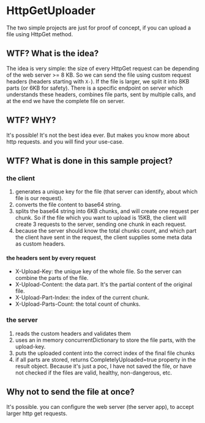 # HttpGetUploader

The two simple projects are just for proof of concept, if you can upload a file using HttpGet method.

## WTF? What is the idea?
The idea is very simple: the size of every HttpGet request can be depending of the web server >= 8 KB. So we can send the file using custom request headers (headers starting with `X-`). If the file is larger, we split it into 8KB parts (or 6KB for safety). There is a specific endpoint on server which understands these headers, combines file parts, sent by multiple calls, and at the end we have the complete file on server.

## WTF? WHY?
It's possible! It's not the best idea ever. But makes you know more about http requests. and you will find your use-case.

## WTF? What is done in this sample project?
### the client
1. generates a unique key for the file (that server can identify, about which file is our request).
1. converts the file content to base64 string.
1. splits the base64 string into 6KB chunks, and will create one request per chunk. So if the file which you want to upload is 15KB, the client will create 3 requests to the server, sending one chunk in each request.
1. because the server should know the total chunks count, and which part the client have sent in the request, the client supplies some meta data as custom headers.

#### the headers sent by every request
- X-Upload-Key: the unique key of the whole file. So the server can combine the parts of the file.
- X-Upload-Content: the data part. It's the partial content of the original file.
- X-Upload-Part-Index: the index of the current chunk.
- X-Upload-Parts-Count: the total count of chunks.

### the server
1. reads the custom headers and validates them
1. uses an in memory concurrentDictionary to store the file parts, with the upload-key.
1. puts the uploaded content into the correct index of the final file chunks
1. if all parts are stored, returns CompletelyUploaded=true property in the result object. Because it's just a poc, I have not saved the file, or have not checked if the files are valid, healthy, non-dangerous, etc.

## Why not to send the file at once?
It's possible. you can configure the web server (the server app), to accept larger http get requests.
